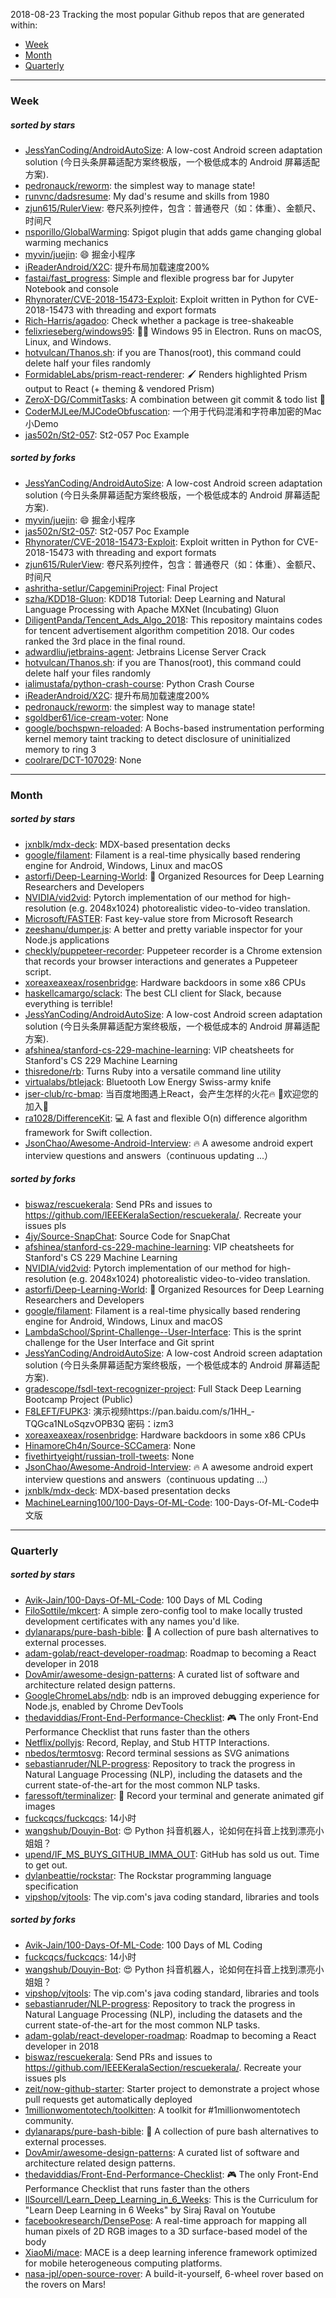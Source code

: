 2018-08-23
Tracking the most popular Github repos that are generated within: 
* [Week](https://github.com/polebug/github_trending_spider/blob/master/2018-08-23.md#week)
* [Month](https://github.com/polebug/github_trending_spider/blob/master/2018-08-23.md#month)
* [Quarterly](https://github.com/polebug/github_trending_spider/blob/master/2018-08-23.md#quarterly)
--- 
### Week 
##### sorted by stars 
* [JessYanCoding/AndroidAutoSize](https://github.com/JessYanCoding/AndroidAutoSize): A low-cost Android screen adaptation solution (今日头条屏幕适配方案终极版，一个极低成本的 Android 屏幕适配方案).
* [pedronauck/reworm](https://github.com/pedronauck/reworm): the simplest way to manage state!
* [runvnc/dadsresume](https://github.com/runvnc/dadsresume): My dad's resume and skills from 1980
* [zjun615/RulerView](https://github.com/zjun615/RulerView): 卷尺系列控件，包含：普通卷尺（如：体重）、金额尺、时间尺
* [nsporillo/GlobalWarming](https://github.com/nsporillo/GlobalWarming): Spigot plugin that adds game changing global warming mechanics
* [myvin/juejin](https://github.com/myvin/juejin): :smile: 掘金小程序
* [iReaderAndroid/X2C](https://github.com/iReaderAndroid/X2C): 提升布局加载速度200%
* [fastai/fast_progress](https://github.com/fastai/fast_progress): Simple and flexible progress bar for Jupyter Notebook and console
* [Rhynorater/CVE-2018-15473-Exploit](https://github.com/Rhynorater/CVE-2018-15473-Exploit): Exploit written in Python for CVE-2018-15473 with threading and export formats
* [Rich-Harris/agadoo](https://github.com/Rich-Harris/agadoo): Check whether a package is tree-shakeable
* [felixrieseberg/windows95](https://github.com/felixrieseberg/windows95): 💩🚀 Windows 95 in Electron. Runs on macOS, Linux, and Windows.
* [hotvulcan/Thanos.sh](https://github.com/hotvulcan/Thanos.sh): if you are Thanos(root), this command could delete half your files randomly
* [FormidableLabs/prism-react-renderer](https://github.com/FormidableLabs/prism-react-renderer): 🖌️ Renders highlighted Prism output to React (+ theming & vendored Prism)
* [ZeroX-DG/CommitTasks](https://github.com/ZeroX-DG/CommitTasks): A combination between git commit & todo list :tada:
* [CoderMJLee/MJCodeObfuscation](https://github.com/CoderMJLee/MJCodeObfuscation): 一个用于代码混淆和字符串加密的Mac小Demo
* [jas502n/St2-057](https://github.com/jas502n/St2-057): St2-057 Poc Example
##### sorted by forks 
* [JessYanCoding/AndroidAutoSize](https://github.com/JessYanCoding/AndroidAutoSize): A low-cost Android screen adaptation solution (今日头条屏幕适配方案终极版，一个极低成本的 Android 屏幕适配方案).
* [myvin/juejin](https://github.com/myvin/juejin): :smile: 掘金小程序
* [jas502n/St2-057](https://github.com/jas502n/St2-057): St2-057 Poc Example
* [Rhynorater/CVE-2018-15473-Exploit](https://github.com/Rhynorater/CVE-2018-15473-Exploit): Exploit written in Python for CVE-2018-15473 with threading and export formats
* [zjun615/RulerView](https://github.com/zjun615/RulerView): 卷尺系列控件，包含：普通卷尺（如：体重）、金额尺、时间尺
* [ashritha-setlur/CapgeminiProject](https://github.com/ashritha-setlur/CapgeminiProject): Final Project
* [szha/KDD18-Gluon](https://github.com/szha/KDD18-Gluon): KDD18 Tutorial:  Deep Learning and Natural Language Processing with Apache MXNet (Incubating) Gluon
* [DiligentPanda/Tencent_Ads_Algo_2018](https://github.com/DiligentPanda/Tencent_Ads_Algo_2018): This repository maintains codes for tencent advertisement algorithm competition 2018. Our codes ranked the 3rd place in the final round.
* [adwardliu/jetbrains-agent](https://github.com/adwardliu/jetbrains-agent): Jetbrains License Server Crack
* [hotvulcan/Thanos.sh](https://github.com/hotvulcan/Thanos.sh): if you are Thanos(root), this command could delete half your files randomly
* [ialimustafa/python-crash-course](https://github.com/ialimustafa/python-crash-course): Python Crash Course
* [iReaderAndroid/X2C](https://github.com/iReaderAndroid/X2C): 提升布局加载速度200%
* [pedronauck/reworm](https://github.com/pedronauck/reworm): the simplest way to manage state!
* [sgoldber61/ice-cream-voter](https://github.com/sgoldber61/ice-cream-voter): None
* [google/bochspwn-reloaded](https://github.com/google/bochspwn-reloaded): A Bochs-based instrumentation performing kernel memory taint tracking to detect disclosure of uninitialized memory to ring 3
* [coolrare/DCT-107029](https://github.com/coolrare/DCT-107029): None
--- 
### Month 
##### sorted by stars 
* [jxnblk/mdx-deck](https://github.com/jxnblk/mdx-deck): MDX-based presentation decks
* [google/filament](https://github.com/google/filament): Filament is a real-time physically based rendering engine for Android, Windows, Linux and macOS
* [astorfi/Deep-Learning-World](https://github.com/astorfi/Deep-Learning-World): :satellite: Organized Resources for Deep Learning Researchers and Developers
* [NVIDIA/vid2vid](https://github.com/NVIDIA/vid2vid): Pytorch implementation of our method for high-resolution (e.g. 2048x1024) photorealistic video-to-video translation.
* [Microsoft/FASTER](https://github.com/Microsoft/FASTER): Fast key-value store from Microsoft Research
* [zeeshanu/dumper.js](https://github.com/zeeshanu/dumper.js): A better and pretty variable inspector for your Node.js applications
* [checkly/puppeteer-recorder](https://github.com/checkly/puppeteer-recorder): Puppeteer recorder is a Chrome extension that records your browser interactions and generates a  Puppeteer script.
* [xoreaxeaxeax/rosenbridge](https://github.com/xoreaxeaxeax/rosenbridge): Hardware backdoors in some x86 CPUs
* [haskellcamargo/sclack](https://github.com/haskellcamargo/sclack): The best CLI client for Slack, because everything is terrible!
* [JessYanCoding/AndroidAutoSize](https://github.com/JessYanCoding/AndroidAutoSize): A low-cost Android screen adaptation solution (今日头条屏幕适配方案终极版，一个极低成本的 Android 屏幕适配方案).
* [afshinea/stanford-cs-229-machine-learning](https://github.com/afshinea/stanford-cs-229-machine-learning): VIP cheatsheets for Stanford's CS 229 Machine Learning
* [thisredone/rb](https://github.com/thisredone/rb): Turns Ruby into a versatile command line utility
* [virtualabs/btlejack](https://github.com/virtualabs/btlejack): Bluetooth Low Energy Swiss-army knife
* [jser-club/rc-bmap](https://github.com/jser-club/rc-bmap): 当百度地图遇上React，会产生怎样的火花🔥     🎉欢迎您的加入🎉
* [ra1028/DifferenceKit](https://github.com/ra1028/DifferenceKit): 💻 A fast and flexible O(n) difference algorithm framework for Swift collection.
* [JsonChao/Awesome-Android-Interview](https://github.com/JsonChao/Awesome-Android-Interview): :fire: A awesome  android expert interview questions and answers（continuous updating ...）
##### sorted by forks 
* [biswaz/rescuekerala](https://github.com/biswaz/rescuekerala): Send PRs and issues to https://github.com/IEEEKeralaSection/rescuekerala/. Recreate your issues pls
* [4jy/Source-SnapChat](https://github.com/4jy/Source-SnapChat): Source Code for SnapChat
* [afshinea/stanford-cs-229-machine-learning](https://github.com/afshinea/stanford-cs-229-machine-learning): VIP cheatsheets for Stanford's CS 229 Machine Learning
* [NVIDIA/vid2vid](https://github.com/NVIDIA/vid2vid): Pytorch implementation of our method for high-resolution (e.g. 2048x1024) photorealistic video-to-video translation.
* [astorfi/Deep-Learning-World](https://github.com/astorfi/Deep-Learning-World): :satellite: Organized Resources for Deep Learning Researchers and Developers
* [google/filament](https://github.com/google/filament): Filament is a real-time physically based rendering engine for Android, Windows, Linux and macOS
* [LambdaSchool/Sprint-Challenge--User-Interface](https://github.com/LambdaSchool/Sprint-Challenge--User-Interface): This is the sprint challenge for the User Interface and Git sprint
* [JessYanCoding/AndroidAutoSize](https://github.com/JessYanCoding/AndroidAutoSize): A low-cost Android screen adaptation solution (今日头条屏幕适配方案终极版，一个极低成本的 Android 屏幕适配方案).
* [gradescope/fsdl-text-recognizer-project](https://github.com/gradescope/fsdl-text-recognizer-project): Full Stack Deep Learning Bootcamp Project (Public)
* [F8LEFT/FUPK3](https://github.com/F8LEFT/FUPK3): 演示视频https://pan.baidu.com/s/1HH_-TQGca1NLoSqzvOPB3Q 密码：izm3
* [xoreaxeaxeax/rosenbridge](https://github.com/xoreaxeaxeax/rosenbridge): Hardware backdoors in some x86 CPUs
* [HinamoreCh4n/Source-SCCamera](https://github.com/HinamoreCh4n/Source-SCCamera): None
* [fivethirtyeight/russian-troll-tweets](https://github.com/fivethirtyeight/russian-troll-tweets): None
* [JsonChao/Awesome-Android-Interview](https://github.com/JsonChao/Awesome-Android-Interview): :fire: A awesome  android expert interview questions and answers（continuous updating ...）
* [jxnblk/mdx-deck](https://github.com/jxnblk/mdx-deck): MDX-based presentation decks
* [MachineLearning100/100-Days-Of-ML-Code](https://github.com/MachineLearning100/100-Days-Of-ML-Code): 100-Days-Of-ML-Code中文版
--- 
### Quarterly 
##### sorted by stars 
* [Avik-Jain/100-Days-Of-ML-Code](https://github.com/Avik-Jain/100-Days-Of-ML-Code): 100 Days of ML Coding
* [FiloSottile/mkcert](https://github.com/FiloSottile/mkcert): A simple zero-config tool to make locally trusted development certificates with any names you'd like.
* [dylanaraps/pure-bash-bible](https://github.com/dylanaraps/pure-bash-bible): 📖 A collection of pure bash alternatives to external processes.
* [adam-golab/react-developer-roadmap](https://github.com/adam-golab/react-developer-roadmap): Roadmap to becoming a React developer in 2018
* [DovAmir/awesome-design-patterns](https://github.com/DovAmir/awesome-design-patterns): A curated list of software and architecture related design patterns.
* [GoogleChromeLabs/ndb](https://github.com/GoogleChromeLabs/ndb): ndb is an improved debugging experience for Node.js, enabled by Chrome DevTools
* [thedaviddias/Front-End-Performance-Checklist](https://github.com/thedaviddias/Front-End-Performance-Checklist): 🎮 The only Front-End Performance Checklist that runs faster than the others
* [Netflix/pollyjs](https://github.com/Netflix/pollyjs): Record, Replay, and Stub HTTP Interactions.
* [nbedos/termtosvg](https://github.com/nbedos/termtosvg): Record terminal sessions as SVG animations
* [sebastianruder/NLP-progress](https://github.com/sebastianruder/NLP-progress): Repository to track the progress in Natural Language Processing (NLP), including the datasets and the current state-of-the-art for the most common NLP tasks.
* [faressoft/terminalizer](https://github.com/faressoft/terminalizer): 🦄 Record your terminal and generate animated gif images
* [fuckcqcs/fuckcqcs](https://github.com/fuckcqcs/fuckcqcs): 14小时
* [wangshub/Douyin-Bot](https://github.com/wangshub/Douyin-Bot): 😍 Python 抖音机器人，论如何在抖音上找到漂亮小姐姐？ 
* [upend/IF_MS_BUYS_GITHUB_IMMA_OUT](https://github.com/upend/IF_MS_BUYS_GITHUB_IMMA_OUT): GitHub has sold us out. Time to get out.
* [dylanbeattie/rockstar](https://github.com/dylanbeattie/rockstar): The Rockstar programming language specification
* [vipshop/vjtools](https://github.com/vipshop/vjtools): The vip.com's java coding standard, libraries and tools
##### sorted by forks 
* [Avik-Jain/100-Days-Of-ML-Code](https://github.com/Avik-Jain/100-Days-Of-ML-Code): 100 Days of ML Coding
* [fuckcqcs/fuckcqcs](https://github.com/fuckcqcs/fuckcqcs): 14小时
* [wangshub/Douyin-Bot](https://github.com/wangshub/Douyin-Bot): 😍 Python 抖音机器人，论如何在抖音上找到漂亮小姐姐？ 
* [vipshop/vjtools](https://github.com/vipshop/vjtools): The vip.com's java coding standard, libraries and tools
* [sebastianruder/NLP-progress](https://github.com/sebastianruder/NLP-progress): Repository to track the progress in Natural Language Processing (NLP), including the datasets and the current state-of-the-art for the most common NLP tasks.
* [adam-golab/react-developer-roadmap](https://github.com/adam-golab/react-developer-roadmap): Roadmap to becoming a React developer in 2018
* [biswaz/rescuekerala](https://github.com/biswaz/rescuekerala): Send PRs and issues to https://github.com/IEEEKeralaSection/rescuekerala/. Recreate your issues pls
* [zeit/now-github-starter](https://github.com/zeit/now-github-starter): Starter project to demonstrate a project whose pull requests get automatically deployed
* [1millionwomentotech/toolkitten](https://github.com/1millionwomentotech/toolkitten): A toolkit for #1millionwomentotech community.
* [dylanaraps/pure-bash-bible](https://github.com/dylanaraps/pure-bash-bible): 📖 A collection of pure bash alternatives to external processes.
* [DovAmir/awesome-design-patterns](https://github.com/DovAmir/awesome-design-patterns): A curated list of software and architecture related design patterns.
* [thedaviddias/Front-End-Performance-Checklist](https://github.com/thedaviddias/Front-End-Performance-Checklist): 🎮 The only Front-End Performance Checklist that runs faster than the others
* [llSourcell/Learn_Deep_Learning_in_6_Weeks](https://github.com/llSourcell/Learn_Deep_Learning_in_6_Weeks): This is the Curriculum for "Learn Deep Learning in 6 Weeks" by Siraj Raval on Youtube 
* [facebookresearch/DensePose](https://github.com/facebookresearch/DensePose): A real-time approach for mapping all human pixels of 2D RGB images to a 3D surface-based model of the body
* [XiaoMi/mace](https://github.com/XiaoMi/mace): MACE is a deep learning inference framework optimized for mobile heterogeneous computing platforms.
* [nasa-jpl/open-source-rover](https://github.com/nasa-jpl/open-source-rover): A build-it-yourself, 6-wheel rover based on the rovers on Mars!
